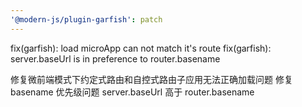 ```yaml
---
'@modern-js/plugin-garfish': patch
---
```


fix(garfish): load microApp can not match it's route
fix(garfish): server.baseUrl is in preference to router.basename

修复微前端模式下约定式路由和自控式路由子应用无法正确加载问题
修复 basename 优先级问题 server.baseUrl 高于 router.basename

